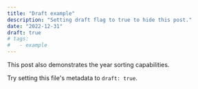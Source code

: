 ```yaml
---
title: "Draft example"
description: "Setting draft flag to true to hide this post."
date: "2022-12-31"
draft: true
# tags:
#   - example
---
```


This post also demonstrates the year sorting capabilities.

Try setting this file's metadata to `draft: true`.
